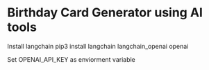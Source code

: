 # Birthday Card Generator using AI tools

Install langchain
pip3 install langchain langchain_openai openai

Set OPENAI_API_KEY as enviorment variable
